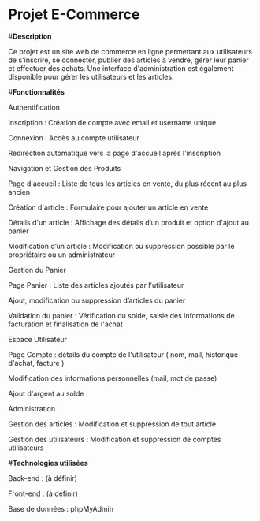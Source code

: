 # Projet E-Commerce

  #__Description__

Ce projet est un site web de commerce en ligne permettant aux utilisateurs de s'inscrire, se connecter, publier des articles à vendre, gérer leur panier et effectuer des achats. Une interface d'administration est également disponible pour gérer les utilisateurs et les articles.

  #__Fonctionnalités__

Authentification

Inscription : Création de compte avec email et username unique

Connexion : Accès au compte utilisateur

Redirection automatique vers la page d'accueil après l'inscription

Navigation et Gestion des Produits

Page d'accueil  : Liste de tous les articles en vente, du plus récent au plus ancien

Création d'article  : Formulaire pour ajouter un article en vente

Détails d'un article  : Affichage des détails d’un produit et option d'ajout au panier

Modification d’un article  : Modification ou suppression possible par le propriétaire ou un administrateur

Gestion du Panier

Page Panier : Liste des articles ajoutés par l'utilisateur

Ajout, modification ou suppression d’articles du panier

Validation du panier  : Vérification du solde, saisie des informations de facturation et finalisation de l'achat

Espace Utilisateur

Page Compte  : détails du compte de l'utilisateur ( nom, mail, historique d'achat, facture )

Modification des informations personnelles (mail, mot de passe)

Ajout d'argent au solde

Administration 

Gestion des articles : Modification et suppression de tout article

Gestion des utilisateurs : Modification et suppression de comptes utilisateurs

  #__Technologies utilisées__

Back-end : (à définir)

Front-end : (à définir)

Base de données : phpMyAdmin

